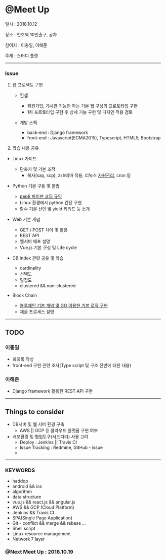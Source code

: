 
# @Meet Up

일시 : 2018.10.12

장소 : 천호역 10번출구, 공차

참여자 : 이충일, 이해준

주제 :  스터디 플랜

---

### Issue

1. 웹 프로젝트 구현
    - 컨셉
        - 회원가입, 게시판 기능만 하는 기본 웹 구성의 프로토타입 구현
        - 1차 프로토타입 구현 후 상세 기능 구현 및 디자인 적용 검토
    
    - 개발 스펙
        - back-end : Django framework
        - front-end : Javascript(ECMA2015), Typescript, HTML5, Bootstrap

2. 학습 내용 공유
- Linux 가이드
    - 단축키 및 기본 조작
        - 복사(sap, scp), zsh테마 적용, 리눅스 [자원관리](http://tech.whatap.io/2015/09/03/linux-monitoring/), cron 등

- Python 기본 구동 및 문법
    - [pep8 파이썬 코딩 규약](https://www.python.org/dev/peps/pep-0008/)
    - Linux 환경에서 python 간단 구현
    - 함수 기본 선언 및 yield 키워드 등 소개

- Web 기본 개념
    - GET / POST 차이 및 활용
    - REST API
    - 웹서버 배포 설명
    - Vue.js 기본 구성 및 Life cycle

- DB Index 관련 공유 및 학습
    - cardinality
    - 선택도
    - 밀집도
    - clustered && non-clustered

- Block Chain
    - [블록체인 기본 개념 및 GO 이용한 기본 로직 구현](https://mingrammer.com/building-blockchain-in-go-part-1/)
    - 채굴 프로세스 설명

---

## TODO

### 이충일
- 회의록 작성
- front-end 구현 관련 조사(Type script 및 구조 전반에 대한 내용)

### 이해준
- Django framework 활용한 REST API 구현

---

## Things to consider
- DB서버 및 웹 서버 환경 구축
    - AWS || GCP 등 클라우드 플랫폼 구현 여부
- 배포환경 및 협업도구(서드파티) 사용 고려
    - Deploy : Jenkins || Travis CI
    - Issue Tracking : Redmine, GitHub - issue
    - 


---

### KEYWORDS
- haddop
- android && ios
- algorithm
- data structure
- vue.js && react.js && angular.js
- AWS && GCP (Cloud Platform)
- Jenkins && Travis CI
- SPA(Single Page Application)
- Git - conflict && merge && rebase ...
- Shell script 
- Linux resource management
- Network 7 layer


### @Next Meet Up : 2018.10.19
